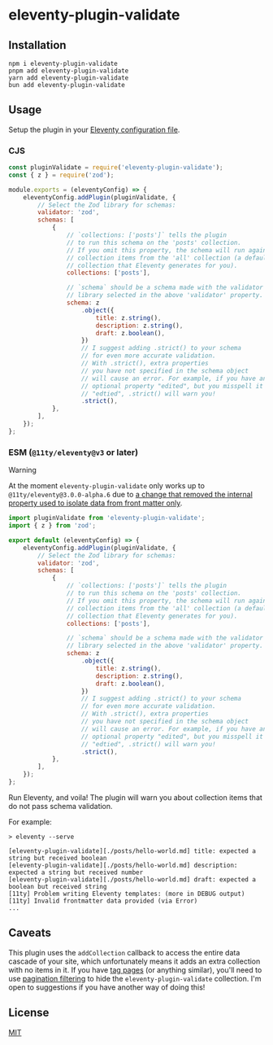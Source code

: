 # eleventy-plugin-validate

## Installation

```
npm i eleventy-plugin-validate
pnpm add eleventy-plugin-validate
yarn add eleventy-plugin-validate
bun add eleventy-plugin-validate
```

## Usage

Setup the plugin in your [Eleventy configuration file](https://www.11ty.dev/docs/config/#default-filenames).

### CJS

```js
const pluginValidate = require('eleventy-plugin-validate');
const { z } = require('zod');

module.exports = (eleventyConfig) => {
	eleventyConfig.addPlugin(pluginValidate, {
		// Select the Zod library for schemas:
		validator: 'zod',
		schemas: [
			{
				// `collections: ['posts']` tells the plugin
				// to run this schema on the 'posts' collection.
				// If you omit this property, the schema will run against
				// collection items from the 'all' collection (a default
				// collection that Eleventy generates for you).
				collections: ['posts'],

				// `schema` should be a schema made with the validator
				// library selected in the above 'validator' property.
				schema: z
					.object({
						title: z.string(),
						description: z.string(),
						draft: z.boolean(),
					})
					// I suggest adding .strict() to your schema
					// for even more accurate validation.
					// With .strict(), extra properties
					// you have not specified in the schema object
					// will cause an error. For example, if you have an
					// optional property "edited", but you misspell it as
					// "edtied", .strict() will warn you!
					.strict(),
			},
		],
	});
};
```

### ESM (`@11ty/eleventy@v3` or later)

> [!WARNING]
> At the moment `eleventy-plugin-validate` only works up to `@11ty/eleventy@3.0.0-alpha.6` due to [a change that removed the internal property used to isolate data from front matter only](https://github.com/11ty/eleventy/commit/70df967456c73edfa7aa0238b48dc54adb0ee4f1#r141478000).

```js
import pluginValidate from 'eleventy-plugin-validate';
import { z } from 'zod';

export default (eleventyConfig) => {
	eleventyConfig.addPlugin(pluginValidate, {
		// Select the Zod library for schemas:
		validator: 'zod',
		schemas: [
			{
				// `collections: ['posts']` tells the plugin
				// to run this schema on the 'posts' collection.
				// If you omit this property, the schema will run against
				// collection items from the 'all' collection (a default
				// collection that Eleventy generates for you).
				collections: ['posts'],

				// `schema` should be a schema made with the validator
				// library selected in the above 'validator' property.
				schema: z
					.object({
						title: z.string(),
						description: z.string(),
						draft: z.boolean(),
					})
					// I suggest adding .strict() to your schema
					// for even more accurate validation.
					// With .strict(), extra properties
					// you have not specified in the schema object
					// will cause an error. For example, if you have an
					// optional property "edited", but you misspell it as
					// "edtied", .strict() will warn you!
					.strict(),
			},
		],
	});
};
```

</details>

Run Eleventy, and voila! The plugin will warn you about collection items that do not pass schema validation.

For example:

```
> eleventy --serve

[eleventy-plugin-validate][./posts/hello-world.md] title: expected a string but received boolean
[eleventy-plugin-validate][./posts/hello-world.md] description: expected a string but received number
[eleventy-plugin-validate][./posts/hello-world.md] draft: expected a boolean but received string
[11ty] Problem writing Eleventy templates: (more in DEBUG output)
[11ty] Invalid frontmatter data provided (via Error)
...
```

## Caveats

This plugin uses the `addCollection` callback to access the entire data cascade of your site, which unfortunately means it adds an extra collection with no items in it. If you have [tag pages](https://www.11ty.dev/docs/quicktips/tag-pages/) (or anything similar), you'll need to use [pagination filtering](https://www.11ty.dev/docs/pagination/#filtering-values) to hide the `eleventy-plugin-validate` collection. I'm open to suggestions if you have another way of doing this!

## License

[MIT](LICENSE)
